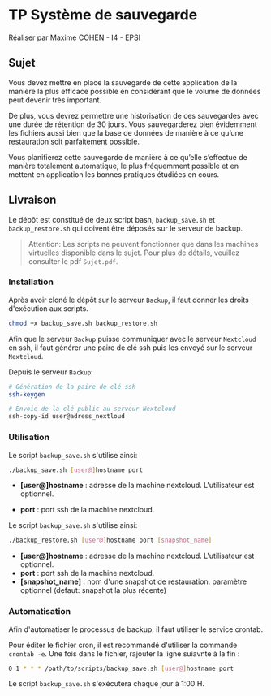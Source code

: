 # TP Système de sauvegarde
Réaliser par Maxime COHEN - I4 - EPSI

## Sujet
Vous devez mettre en place la sauvegarde de cette application de la manière la plus efficace possible en
considérant que le volume de données peut devenir très important.

De plus, vous devrez permettre une historisation de ces sauvegardes avec une durée de rétention de 30 jours.
Vous sauvegarderez bien évidemment les fichiers aussi bien que la base de données de manière à ce qu’une
restauration soit parfaitement possible.

Vous planifierez cette sauvegarde de manière à ce qu’elle s’effectue de manière totalement automatique, le
plus fréquemment possible et en mettent en application les bonnes pratiques étudiées en cours.

## Livraison

Le dépôt est constitué de deux script bash, `backup_save.sh` et `backup_restore.sh` qui doivent être déposés sur
le serveur de backup.

> Attention: Les scripts ne peuvent fonctionner que dans les machines virtuelles disponible dans le sujet.
Pour plus de détails, veuillez consulter le pdf `Sujet.pdf`.

### Installation

Après avoir cloné le dépôt sur le serveur `Backup`, il faut donner les droits d'exécution aux scripts.

```bash
chmod +x backup_save.sh backup_restore.sh
``` 

Afin que le serveur `Backup` puisse communiquer avec le serveur `Nextcloud` en ssh, il faut 
générer une paire de clé ssh puis les envoyé sur le serveur `Nextcloud`.

Depuis le serveur `Backup`:
```bash
# Génération de la paire de clé ssh
ssh-keygen

# Envoie de la clé public au serveur Nextcloud
ssh-copy-id user@adress_nextloud
``` 
### Utilisation

Le script `backup_save.sh` s'utilise ainsi:
```bash
./backup_save.sh [user@]hostname port
```
- **\[user@]hostname** : adresse de la machine nextcloud. L'utilisateur est optionnel.

- **port** : port ssh de la machine nextcloud.
 
Le script `backup_save.sh` s'utilise ainsi:
```bash
./backup_restore.sh [user@]hostname port [snapshot_name]
```
- **\[user@]hostname** : adresse de la machine nextcloud. L'utilisateur est optionnel.
- **port** : port ssh de la machine nextcloud.
- **\[snapshot_name]** : nom d'une snapshot de restauration. paramètre optionnel (defaut: snapshot
la plus récente)

### Automatisation

Afin d'automatiser le processus de backup, il faut utiliser le service crontab.

Pour éditer le fichier cron, il est recommandé d'utiliser la commande `crontab -e`.
Une fois dans le fichier, rajouter la ligne suiavnte à la fin :
```bash
0 1 * * * /path/to/scripts/backup_save.sh [user@]hostname port
```
Le script `backup_save.sh` s'exécutera chaque jour à 1:00 H.


 